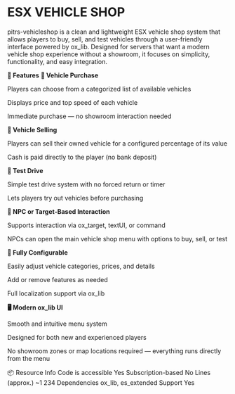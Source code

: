 # ESX VEHICLE SHOP

pitrs-vehicleshop is a clean and lightweight ESX vehicle shop system that allows players to buy, sell, and test vehicles through a user-friendly interface powered by ox_lib. Designed for servers that want a modern vehicle shop experience without a showroom, it focuses on simplicity, functionality, and easy integration.

**🚗 Features**
**🛒 Vehicle Purchase**

Players can choose from a categorized list of available vehicles

Displays price and top speed of each vehicle

Immediate purchase — no showroom interaction needed

**💸 Vehicle Selling**

Players can sell their owned vehicle for a configured percentage of its value

Cash is paid directly to the player (no bank deposit)

**🧪 Test Drive**

Simple test drive system with no forced return or timer

Lets players try out vehicles before purchasing

**👤 NPC or Target-Based Interaction**

Supports interaction via ox_target, textUI, or command

NPCs can open the main vehicle shop menu with options to buy, sell, or test

**🔧 Fully Configurable**

Easily adjust vehicle categories, prices, and details

Add or remove features as needed

Full localization support via ox_lib

**🖥️ Modern ox_lib UI**

Smooth and intuitive menu system

Designed for both new and experienced players

No showroom zones or map locations required — everything runs directly from the menu

📦 Resource Info
Code is accessible	Yes
Subscription-based	No
Lines (approx.)	~1 234
Dependencies	ox_lib, es_extended
Support	Yes
